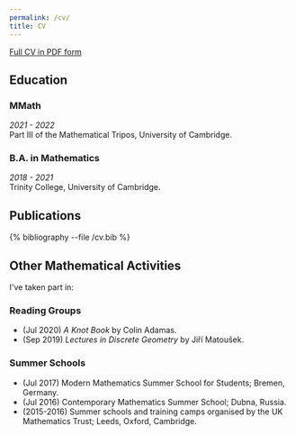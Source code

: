 ```yaml
---
permalink: /cv/
title: CV
---
```


[Full CV in PDF form](../files/cv.pdf)

## Education

### MMath
*2021 - 2022*  <br>
Part III of the Mathematical Tripos, University of Cambridge.

### B.A. in Mathematics
*2018 - 2021*  <br>
Trinity College, University of Cambridge.


## Publications

{% bibliography  --file /cv.bib  %}


## Other Mathematical Activities

I've taken part in:

### Reading Groups
- (Jul 2020)  *A Knot Book* by Colin Adamas.
- (Sep 2019)  *Lectures in Discrete Geometry* by Jiří Matoušek.

### Summer Schools
- (Jul 2017)  Modern Mathematics Summer School for Students; Bremen, Germany.
- (Jul 2016)  Contemporary Mathematics Summer School; Dubna, Russia.
- (2015-2016)  Summer schools and training camps organised by the UK Mathematics Trust; Leeds, Oxford, Cambridge.
